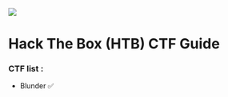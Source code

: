 ![](https://external-content.duckduckgo.com/iu/?u=http%3A%2F%2Fwww.securitybsides.org.uk%2Fimg%2Fsponsors2018%2Fsilver%2Fhackthebox.png&f=1&nofb=1)

# Hack The Box (HTB) CTF Guide


### CTF list :
- Blunder ✅
